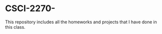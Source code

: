 # CSCI-2270-
This repository includes all the homeworks and projects that I have done in this class.
